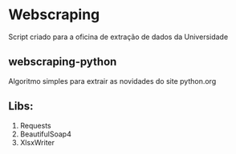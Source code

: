 # Webscraping
Script criado para a oficina de extração de dados da Universidade

## webscraping-python
Algoritmo simples para extrair as novidades do site python.org

## Libs:
1) Requests
2) BeautifulSoap4
3) XlsxWriter
